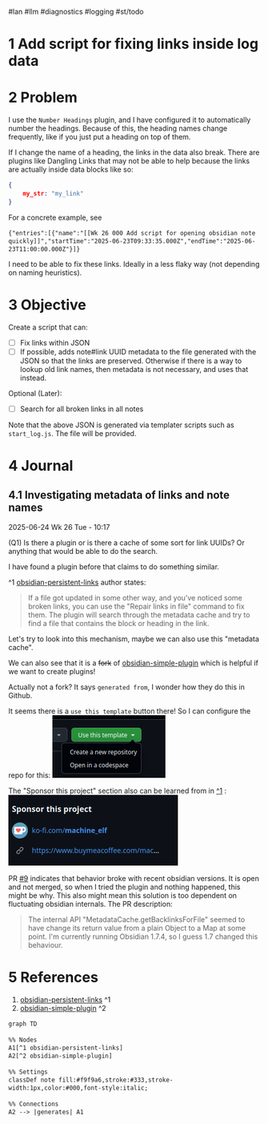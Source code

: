 \#lan #llm #diagnostics #logging #st/todo

# 1 Add script for fixing links inside log data

# 2 Problem

I use the `Number Headings` plugin, and I have configured it to automatically number the headings. Because of this, the heading names change frequently, like if you just put a heading on top of them.

If I change the name of a heading, the links in the data also break. There are plugins like Dangling Links that may not be able to help because the links are actually inside data blocks like so:

````json
{
	my_str: "my_link"
}
````

For a concrete example, see

````simple-time-tracker-ex
{"entries":[{"name":"[[Wk 26 000 Add script for opening obsidian note quickly]]","startTime":"2025-06-23T09:33:35.000Z","endTime":"2025-06-23T11:00:00.000Z"}]}
````

I need to be able to fix these links. Ideally in a less flaky way (not depending on naming heuristics).

# 3 Objective

Create a script that can:

* [ ] Fix links within JSON
* [ ] If possible, adds note#link UUID metadata to the file generated with the JSON so that the links are preserved. Otherwise if there is a way to lookup old link names, then metadata is not necessary, and uses that instead.

Optional (Later):

* [ ] Search for all broken links in all notes

Note that the above JSON is generated via templater scripts such as `start_log.js`. The file will be provided.

# 4 Journal

## 4.1 Investigating metadata of links and note names

2025-06-24 Wk 26 Tue - 10:17

(Q1) Is there a plugin or is there a cache of some sort for link UUIDs? Or anything that would be able to do the search.

I have found a plugin before that claims to do something similar.

[<a name="1" />^1](Wk%2026%20002%20Add%20script%20for%20fixing%20links%20inside%20log%20data.md#1) [obsidian-persistent-links](https://github.com/ivan-lednev/obsidian-persistent-links) author states:

 > 
 > If a file got updated in some other way, and you've noticed some broken links, you can use the "Repair links in file" command to fix them. The plugin will search through the metadata cache and try to find a file that contains the block or heading in the link.

Let's try to look into this mechanism, maybe we can also use this "metadata cache".

We can also see that it is a ~~fork~~ of [obsidian-simple-plugin](https://github.com/obsidianmd/obsidian-sample-plugin) which is helpful if we want to create plugins!

Actually not a fork? It says `generated from`, I wonder how they do this in Github.

It seems there is a `use this template` button there! So I can configure the repo for this:
![Pasted image 20250624102808.png](../../../../attachments/Pasted%20image%2020250624102808.png)

The "Sponsor this project" section also can be learned from in [^1](Wk%2026%20002%20Add%20script%20for%20fixing%20links%20inside%20log%20data.md#1) :
![Pasted image 20250624102926.png](../../../../attachments/Pasted%20image%2020250624102926.png)

PR [\#9](https://github.com/ivan-lednev/obsidian-persistent-links/pull/9) indicates that behavior broke with recent obsidian versions. It is open and not merged, so when I tried the plugin and nothing happened, this might be why. This also might mean this solution is too dependent on fluctuating obsidian internals. The PR description:

 > 
 > The internal API "MetadataCache.getBacklinksForFile" seemed to have change its return value from a plain Object to a Map at some point. I'm currently running Obsidian 1.7.4, so I guess 1.7 changed this behaviour.

# 5 References

1. [obsidian-persistent-links](https://github.com/ivan-lednev/obsidian-persistent-links) ^1
1. [obsidian-simple-plugin](https://github.com/obsidianmd/obsidian-sample-plugin) <a name="2" />^2

````mermaid
graph TD

%% Nodes
A1[^1 obsidian-persistent-links]
A2[^2 obsidian-simple-plugin]

%% Settings
classDef note fill:#f9f9a6,stroke:#333,stroke-width:1px,color:#000,font-style:italic;

%% Connections
A2 --> |generates| A1
````
